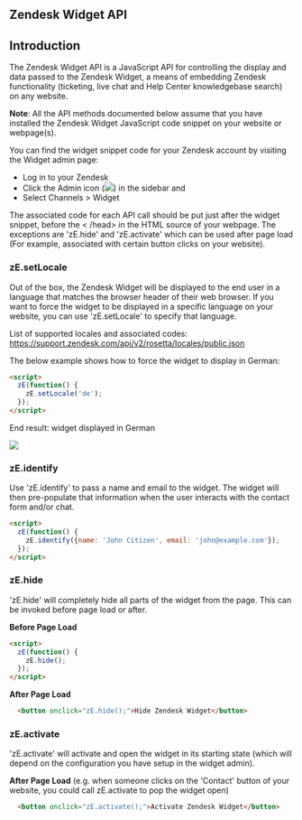 ## Zendesk Widget API

## Introduction

The Zendesk Widget API is a JavaScript API for controlling the display and data passed to the Zendesk Widget, a means of embedding Zendesk functionality (ticketing, live chat and Help Center knowledgebase search) on any website.

<b>Note</b>: All the API methods documented below assume that you have installed the Zendesk Widget JavaScript code snippet on your website or webpage(s).

You can find the widget snippet code for your Zendesk account by visiting the Widget admin page:
* Log in to your Zendesk
* Click the Admin icon (![](http://zen-marketing-documentation.s3.amazonaws.com/docs/en/manage_icon.png)) in the sidebar and
* Select Channels >  Widget

The associated code for each API call should be put just after the widget snippet, before the < /head> in the HTML source of your webpage. The exceptions are 'zE.hide' and 'zE.activate' which can be used after page load (For example, associated with certain button clicks on your website).

### zE.setLocale

Out of the box, the Zendesk Widget will be displayed to the end user in a language that matches the browser header of their web browser. If you want to force the widget to be displayed in a specific language on your website, you can use 'zE.setLocale' to specify that language.

List of supported locales and associated codes: https://support.zendesk.com/api/v2/rosetta/locales/public.json

The below example shows how to force the widget to display in German:

```html
<script>
  zE(function() {
    zE.setLocale('de');
  });
</script>
```

End result: widget displayed in German

![](https://cloud.githubusercontent.com/assets/445678/4971485/4340e4ac-68f6-11e4-81f5-7c276fae07d3.png)

### zE.identify

Use 'zE.identify' to pass a name and email to the widget. The widget will then pre-populate that information when the user interacts with the contact form and/or chat.

```html
<script>
  zE(function() {
    zE.identify({name: 'John Citizen', email: 'john@example.com'});
  });
</script>
```

### zE.hide

'zE.hide' will completely hide all parts of the widget from the page. This can be invoked before page load or after.

**Before Page Load**
```html
<script>
  zE(function() {
    zE.hide();
  });
</script>
```

**After Page Load**
```html
  <button onclick="zE.hide();">Hide Zendesk Widget</button>
```

### zE.activate

'zE.activate' will activate and open the widget in its starting state (which will depend on the configuration you have setup in the widget admin).

**After Page Load** (e.g. when someone clicks on the 'Contact' button of your website, you could call zE.activate to pop the widget open)
```html
  <button onclick="zE.activate();">Activate Zendesk Widget</button>
```
